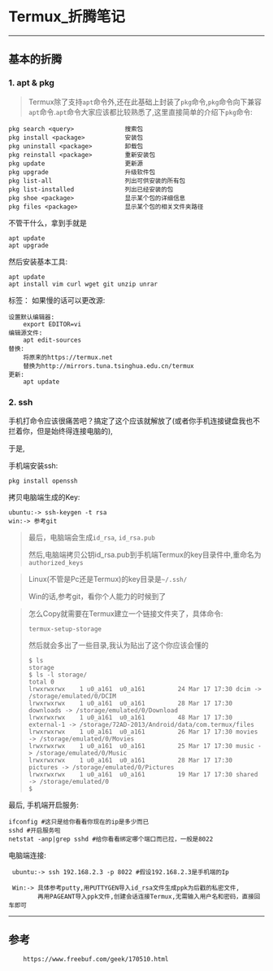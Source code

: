 # Termux_折腾笔记

------
## 基本的折腾

### 1. apt & pkg

> Termux除了支持`apt`命令外,还在此基础上封装了`pkg`命令,`pkg`命令向下兼容`apt`命令.`apt`命令大家应该都比较熟悉了,这里直接简单的介绍下`pkg`命令:

```
pkg search <query>              搜索包
pkg install <package>           安装包
pkg uninstall <package>         卸载包
pkg reinstall <package>         重新安装包
pkg update                      更新源
pkg upgrade                     升级软件包
pkg list-all                    列出可供安装的所有包
pkg list-installed              列出已经安装的包
pkg shoe <package>              显示某个包的详细信息
pkg files <package>             显示某个包的相关文件夹路径
```

不管干什么，拿到手就是
```
apt update
apt upgrade
```

然后安装基本工具:
```
apt update
apt install vim curl wget git unzip unrar
```


标签： 如果慢的话可以更改源:

```
设置默认编辑器:
    export EDITOR=vi
编辑源文件:
    apt edit-sources
替换:
    将原来的https://termux.net
    替换为http://mirrors.tuna.tsinghua.edu.cn/termux
更新:
    apt update
```

### 2. ssh

手机打命令应该很痛苦吧？搞定了这个应该就解放了(或者你手机连接键盘我也不拦着你，但是始终得连接电脑的),

于是,

手机端安装ssh:
```
pkg install openssh
```

拷贝电脑端生成的Key:
```
ubuntu:-> ssh-keygen -t rsa
win:-> 参考git
```

> 最后，电脑端会生成`id_rsa`, `id_rsa.pub`
>
> 然后,电脑端拷贝公钥id_rsa.pub到手机端Termux的key目录件中,重命名为`authorized_keys`

> Linux(不管是Pc还是Termux)的key目录是`~/.ssh/`
>
> Win的话,参考git，看你个人能力的时候到了

> 怎么Copy就需要在Termux建立一个链接文件夹了，具体命令:
> 
> ```
> termux-setup-storage
> ```
> 
> 然后就会多出了一些目录,我认为贴出了这个你应该会懂的
> 
> ```
> $ ls
> storage
> $ ls -l storage/
> total 0
> lrwxrwxrwx    1 u0_a161  u0_a161         24 Mar 17 17:30 dcim -> /storage/emulated/0/DCIM
> lrwxrwxrwx    1 u0_a161  u0_a161         28 Mar 17 17:30 downloads -> /storage/emulated/0/Download
> lrwxrwxrwx    1 u0_a161  u0_a161         48 Mar 17 17:30 external-1 -> /storage/72AD-2013/Android/data/com.termux/files
> lrwxrwxrwx    1 u0_a161  u0_a161         26 Mar 17 17:30 movies -> /storage/emulated/0/Movies
> lrwxrwxrwx    1 u0_a161  u0_a161         25 Mar 17 17:30 music -> /storage/emulated/0/Music
> lrwxrwxrwx    1 u0_a161  u0_a161         28 Mar 17 17:30 pictures -> /storage/emulated/0/Pictures
> lrwxrwxrwx    1 u0_a161  u0_a161         19 Mar 17 17:30 shared -> /storage/emulated/0
> $
> ```
> 

最后,
手机端开启服务:
```
ifconfig #这只是给你看看你现在的ip是多少而已
sshd #开启服务啦
netstat -anp|grep sshd #给你看看绑定哪个端口而已拉，一般是8022
```
电脑端连接:
```
 ubuntu:-> ssh 192.168.2.3 -p 8022 #假设192.168.2.3是手机端的Ip
 
 Win:-> 具体参考putty,用PUTTYGEN导入id_rsa文件生成ppk为后戳的私密文件,
        再用PAGEANT导入ppk文件,创建会话连接Termux,无需输入用户名和密码，直接回车即可
```

------
## 参考
```
    https://www.freebuf.com/geek/170510.html
```

